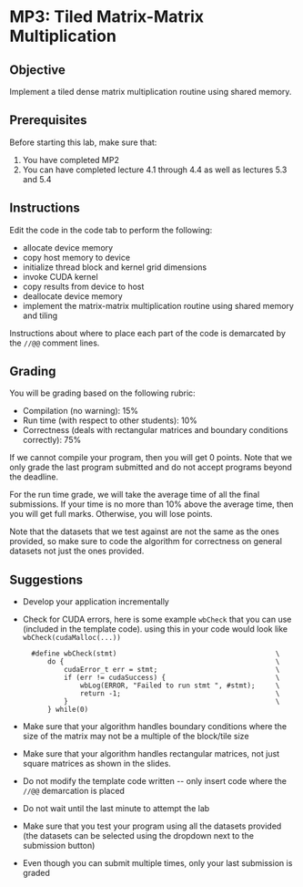 MP3: Tiled Matrix-Matrix Multiplication
=======================================

Objective
---------

Implement a tiled dense matrix multiplication routine using shared memory.

Prerequisites
-------------

Before starting this lab, make sure that:

1. You have completed MP2
2. You can have completed lecture 4.1 through 4.4 as well as lectures 5.3 and
   5.4

Instructions
------------

Edit the code in the code tab to perform the following:

* allocate device memory
* copy host memory to device
* initialize thread block and kernel grid dimensions
* invoke CUDA kernel
* copy results from device to host
* deallocate device memory
* implement the matrix-matrix multiplication routine using shared memory and
  tiling

Instructions about where to place each part of the code is demarcated by the
```//@@``` comment lines.

Grading
-------

You will be grading based on the following rubric:

* Compilation (no warning): 15%
* Run time (with respect to other students): 10%
* Correctness (deals with rectangular matrices and boundary conditions
  correctly): 75%

If we cannot compile your program, then you will get 0 points. Note that we only
grade the last program submitted and do not accept programs beyond the deadline.

For the run time grade, we will take the average time of all the final
submissions. If your time is no more than 10% above the average time, then you
will get full marks. Otherwise, you will lose points.

Note that the datasets that we test against are not the same as the ones
provided, so make sure to code the algorithm for correctness on general datasets
not just the ones provided.

Suggestions
-----------

* Develop your application incrementally
* Check for CUDA errors, here is some example ```wbCheck``` that you can use
  (included in the template code). using this in your code would look like
  ```wbCheck(cudaMalloc(...))```

        #define wbCheck(stmt)                                       \
            do {                                                    \
                cudaError_t err = stmt;                             \
                if (err != cudaSuccess) {                           \
                    wbLog(ERROR, "Failed to run stmt ", #stmt);     \
                    return -1;                                      \
                }                                                   \
            } while(0)

* Make sure that your algorithm handles boundary conditions where the size of
  the matrix may not be a multiple of the block/tile size
* Make sure that your algorithm handles rectangular matrices, not just square
  matrices as shown in the slides.
* Do not modify the template code written -- only insert code where the
  ```//@@``` demarcation is placed
* Do not wait until the last minute to attempt the lab
* Make sure that you test your program using all the datasets provided (the
  datasets can be selected using the dropdown next to the submission button)
* Even though you can submit multiple times, only your last submission is graded

